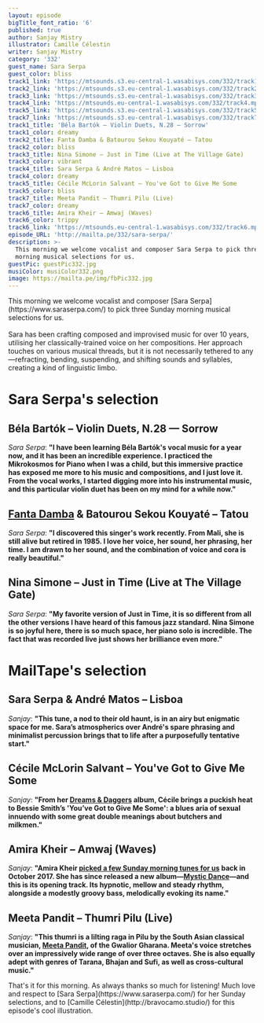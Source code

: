 ```yaml
---
layout: episode
bigTitle_font_ratio: '6'
published: true
author: Sanjay Mistry
illustrator: Camille Célestin
writer: Sanjay Mistry
category: '332'
guest_name: Sara Serpa
guest_color: bliss
track1_link: 'https://mtsounds.s3.eu-central-1.wasabisys.com/332/track1.mp3'
track2_link: 'https://mtsounds.s3.eu-central-1.wasabisys.com/332/track2.mp3'
track3_link: 'https://mtsounds.s3.eu-central-1.wasabisys.com/332/track3.mp3'
track4_link: 'https://mtsounds.eu-central-1.wasabisys.com/332/track4.mp3'
track5_link: 'https://mtsounds.s3.eu-central-1.wasabisys.com/332/track5.mp3'
track7_link: 'https://mtsounds.s3.eu-central-1.wasabisys.com/332/track7.mp3'
track1_title: 'Béla Bartók – Violin Duets, N.28 — Sorrow'
track1_color: dreamy
track2_title: Fanta Damba & Batourou Sekou Kouyaté – Tatou
track2_color: bliss
track3_title: Nina Simone – Just in Time (Live at The Village Gate)
track3_color: vibrant
track4_title: Sara Serpa & André Matos – Lisboa
track4_color: dreamy
track5_title: Cécile McLorin Salvant – You've Got to Give Me Some
track5_color: bliss
track7_title: Meeta Pandit – Thumri Pilu (Live)
track7_color: dreamy
track6_title: Amira Kheir – Amwaj (Waves)
track6_color: trippy
track6_link: 'https://mtsounds.eu-central-1.wasabisys.com/332/track6.mp3'
episode_URL: 'http://mailta.pe/332/sara-serpa/'
description: >-
  This morning we welcome vocalist and composer Sara Serpa to pick three Sunday
  morning musical selections for us.
guestPic: guestPic332.jpg
musiColor: musiColor332.png
image: https://mailta.pe/img/fbPic332.jpg
---
```

<p id="introduction">This morning we welcome vocalist and composer [Sara Serpa](https://www.saraserpa.com/) to pick three Sunday morning musical selections for us.
<br><br>
Sara has been crafting composed and improvised music for over 10 years, utilising her classically-trained voice on her compositions. Her approach touches on various musical threads, but it is not necessarily tethered to any—refracting, bending, suspending, and shifting sounds and syllables, creating a kind of linguistic limbo.</p>


# Sara Serpa's selection

## Béla Bartók – Violin Duets, N.28 — Sorrow
_Sara Serpa_: **"**I have been learning Béla Bartók's vocal music for a year now, and it has been an incredible experience. I practiced the Mikrokosmos for Piano when I was a child, but this immersive practice has exposed me more to his music and compositions, and I just love it. From the vocal works, I started digging more into his instrumental music, and this particular violin duet has been on my mind for a while now.**"**

## [Fanta Damba](https://en.wikipedia.org/wiki/Fanta_Damba) & Batourou Sekou Kouyaté – Tatou
_Sara Serpa_: **"**I discovered this singer's work recently. From Mali, she is still alive but retired in 1985. I love her voice, her sound, her phrasing, her time. I am drawn to her sound, and the combination of voice and cora is really beautiful.**"**

## Nina Simone – Just in Time (Live at The Village Gate)
_Sara Serpa_: **"**My favorite version of Just in Time, it is so different from all the other versions I have heard of this famous jazz standard. Nina Simone is so joyful here, there is so much space, her piano solo is incredible. The fact that was recorded live just shows her brilliance even more.**"**


# MailTape's selection

## Sara Serpa & André Matos – Lisboa
_Sanjay_: **"**This tune, a nod to their old haunt, is in an airy but enigmatic space for me. Sara’s atmospherics over André's spare phrasing and minimalist percussion brings that to life after a purposefully tentative start.**"**

## Cécile McLorin Salvant – You've Got to Give Me Some
_Sanjay_: **"**From her [Dreams & Daggers](https://www.cecilemclorinsalvant.com/discography/) album, Cécile brings a puckish heat to Bessie Smith’s 'You’ve Got to Give Me Some': a blues aria of sexual innuendo with some great double meanings about butchers and milkmen.**"**

## Amira Kheir – Amwaj (Waves)
_Sanjay_: **"**Amira Kheir [picked a few Sunday morning tunes for us](https://www.mailta.pe/282/amira-kheir/) back in October 2017. She has since released a new album—[Mystic Dance](http://amirakheir.com/)—and this is its opening track. Its hypnotic, mellow and steady rhythm, alongside a modestly groovy bass, melodically evoking its name.**"**

## Meeta Pandit – Thumri Pilu (Live)
_Sanjay_: **"**This thumri is a lilting raga in Pilu by the South Asian classical musician, [Meeta Pandit](http://www.meetapandit.com/), of the Gwalior Gharana. Meeta's voice stretches over an impressively wide range of over three octaves. She is also equally adept with genres of Tarana, Bhajan and Sufi, as well as cross-cultural music.**"**


<p id="outroduction">That's it for this morning. As always thanks so much for listening! Much love and respect to [Sara Serpa](https://www.saraserpa.com/) for her Sunday selections, and to [Camille Célestin](http://bravocamo.studio/) for this episode's cool illustration.</p>
